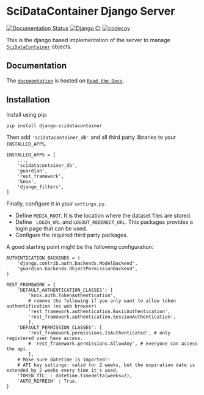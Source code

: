 # SciDataContainer Django Server

[![Documentation Status](https://readthedocs.org/projects/django-scidatacontainer/badge/?version=latest)](https://django-scidatacontainer.readthedocs.io/en/latest/?badge=latest)
[![Django CI](https://github.com/svenkleinert/django-scidatacontainer/actions/workflows/django.yml/badge.svg)](https://github.com/svenkleinert/django-scidatacontainer/actions/workflows/django.yml)
[![codecov](https://codecov.io/gh/svenkleinert/django-scidatacontainer/graph/badge.svg?token=GMZIV7NKAF)](https://codecov.io/gh/svenkleinert/django-scidatacontainer)

This is the django based implementation of the server to manage [`SciDataContainer`](https://pypi.org/project/scidatacontainer/) objects.

## Documentation

The [`documentation`](https://django-scidatacontainer.readthedocs.io/en/latest/) is hosted on [`Read the Docs`](https://readthedocs.org/).

## Installation

Install using pip:

    pip install django-scidatacontainer

Then add ``'scidatacontainer_db'`` and all third party libraries to your ``INSTALLED_APPS``.

    INSTALLED_APPS = [
        ...,
        'scidatacontainer_db',
        'guardian',
        'rest_framework',
        'knox',
        'django_filters',
    ]

Finally, configure it in your ``settings.py``.
- Define ``MEDIA_ROOT``. It is the location where the dataset files are stored.
- Define `` LOGIN_URL`` and ``LOGOUT_REDIRECT_URL``. This packages provides a login page that can be used.
- Configure the required third party packages.

A good starting point might be the following configuration:

    AUTHENTICATION_BACKENDS = (
        'django.contrib.auth.backends.ModelBackend',
        'guardian.backends.ObjectPermissionBackend',
    )

    REST_FRAMEWORK = {
        'DEFAULT_AUTHENTICATION_CLASSES': [
            'knox.auth.TokenAuthentication',
            # remove the following if you only want to allow token authentification (no web browser)
            'rest_framework.authentication.BasicAuthentication',
            'rest_framework.authentication.SessionAuthentication',
            ],
        'DEFAULT_PERMISSION_CLASSES': [
            'rest_framework.permissions.IsAuthenticated', # only registered user have access.
            # 'rest_framework.permissions.AllowAny', # everyone can access the api.
            ],
        # Make sure datetime is imported!!
        # API key settings: valid for 2 weeks, but the expiration date is extended by 2 weeks every time it's used.
        'TOKEN_TTL' : datetime.timedelta(weeks=2),
        'AUTO_REFRESH' : True,
    }


